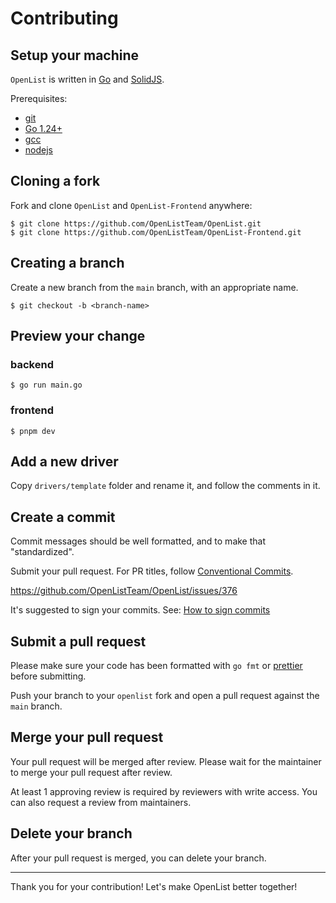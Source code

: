 # Contributing

## Setup your machine

`OpenList` is written in [Go](https://golang.org/) and [SolidJS](https://www.solidjs.com/).

Prerequisites:

- [git](https://git-scm.com)
- [Go 1.24+](https://golang.org/doc/install)
- [gcc](https://gcc.gnu.org/)
- [nodejs](https://nodejs.org/)

## Cloning a fork

Fork and clone `OpenList` and `OpenList-Frontend` anywhere:

```shell
$ git clone https://github.com/OpenListTeam/OpenList.git
$ git clone https://github.com/OpenListTeam/OpenList-Frontend.git
```

## Creating a branch

Create a new branch from the `main` branch, with an appropriate name.

```shell
$ git checkout -b <branch-name>
```

## Preview your change

### backend

```shell
$ go run main.go
```

### frontend

```shell
$ pnpm dev
```

## Add a new driver

Copy `drivers/template` folder and rename it, and follow the comments in it.

## Create a commit

Commit messages should be well formatted, and to make that "standardized".

Submit your pull request. For PR titles, follow [Conventional Commits](https://www.conventionalcommits.org).

https://github.com/OpenListTeam/OpenList/issues/376

It's suggested to sign your commits. See: [How to sign commits](https://docs.github.com/en/authentication/managing-commit-signature-verification/signing-commits)

## Submit a pull request

Please make sure your code has been formatted with `go fmt` or [prettier](https://prettier.io/) before submitting.

Push your branch to your `openlist` fork and open a pull request against the `main` branch.

## Merge your pull request

Your pull request will be merged after review. Please wait for the maintainer to merge your pull request after review.

At least 1 approving review is required by reviewers with write access. You can also request a review from maintainers.

## Delete your branch

After your pull request is merged, you can delete your branch.

---

Thank you for your contribution! Let's make OpenList better together!
